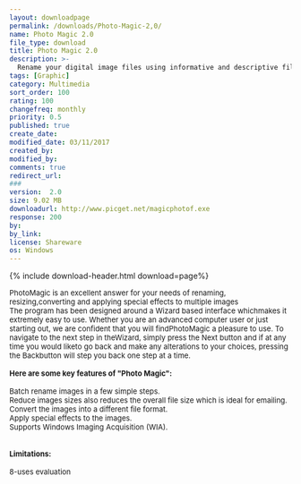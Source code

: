 ```yaml
---
layout: downloadpage
permalink: /downloads/Photo-Magic-2,0/
name: Photo Magic 2.0
file_type: download
title: Photo Magic 2.0
description: >-
  Rename your digital image files using informative and descriptive filenames.
tags: [Graphic]
category: Multimedia
sort_order: 100
rating: 100
changefreq: monthly
priority: 0.5
published: true
create_date: 
modified_date: 03/11/2017
created_by: 
modified_by: 
comments: true
redirect_url: 
### 
version:  2.0
size: 9.02 MB
downloadurl: http://www.picget.net/magicphotof.exe
response: 200
by: 
by_link: 
license: Shareware
os: Windows
---
```


{% include download-header.html download=page%}

<p style="fix-download-text !important">
<p><font size="2"><p>PhotoMagic is an excellent answer for your needs of renaming, resizing,converting and applying special effects to multiple images <br />
The program has been designed around a Wizard based interface whichmakes it extremely easy to use. Whether you are an advanced computer user or just starting out, we are confident that you will findPhotoMagic a pleasure to use. To navigate to the next step in theWizard, simply press the Next button and if at any time you would liketo go back and make any alterations to your choices, pressing the Backbutton will step you back one step at a time.<br />
<br />
<span><strong>Here are some key features of "Photo Magic":</strong></span><br />
<br />
Batch rename images in a few simple steps. <br />
Reduce images sizes also reduces the overall file size which is ideal for emailing. <br />
Convert the images into a different file format. <br />
Apply special effects to the images. <br />
Supports Windows Imaging Acquisition (WIA). <br />
<br />
<br />
<span><strong>Limitations:</strong></span><br />
<br />
8-uses evaluation</p></p></p>
